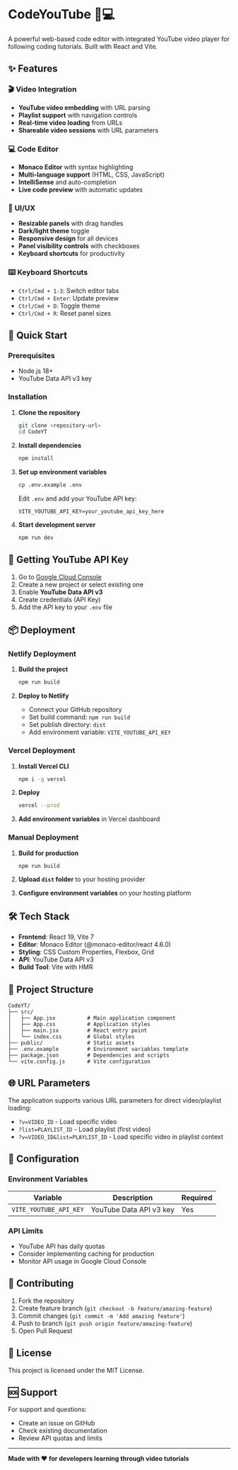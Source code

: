 # CodeYouTube 🎥💻

A powerful web-based code editor with integrated YouTube video player for following coding tutorials. Built with React and Vite.

## ✨ Features

### 🎬 **Video Integration**
- **YouTube video embedding** with URL parsing
- **Playlist support** with navigation controls
- **Real-time video loading** from URLs
- **Shareable video sessions** with URL parameters

### 💻 **Code Editor**
- **Monaco Editor** with syntax highlighting
- **Multi-language support** (HTML, CSS, JavaScript)
- **IntelliSense** and auto-completion
- **Live code preview** with automatic updates

### 🎨 **UI/UX**
- **Resizable panels** with drag handles
- **Dark/light theme** toggle
- **Responsive design** for all devices
- **Panel visibility controls** with checkboxes
- **Keyboard shortcuts** for productivity

### ⌨️ **Keyboard Shortcuts**
- `Ctrl/Cmd + 1-3`: Switch editor tabs
- `Ctrl/Cmd + Enter`: Update preview
- `Ctrl/Cmd + D`: Toggle theme
- `Ctrl/Cmd + R`: Reset panel sizes

## 🚀 **Quick Start**

### Prerequisites
- Node.js 18+ 
- YouTube Data API v3 key

### Installation

1. **Clone the repository**
   ```bash
   git clone <repository-url>
   cd CodeYT
   ```

2. **Install dependencies**
   ```bash
   npm install
   ```

3. **Set up environment variables**
   ```bash
   cp .env.example .env
   ```
   
   Edit `.env` and add your YouTube API key:
   ```
   VITE_YOUTUBE_API_KEY=your_youtube_api_key_here
   ```

4. **Start development server**
   ```bash
   npm run dev
   ```

## 🔑 **Getting YouTube API Key**

1. Go to [Google Cloud Console](https://console.developers.google.com/)
2. Create a new project or select existing one
3. Enable **YouTube Data API v3**
4. Create credentials (API Key)
5. Add the API key to your `.env` file

## 📦 **Deployment**

### Netlify Deployment

1. **Build the project**
   ```bash
   npm run build
   ```

2. **Deploy to Netlify**
   - Connect your GitHub repository
   - Set build command: `npm run build`
   - Set publish directory: `dist`
   - Add environment variable: `VITE_YOUTUBE_API_KEY`

### Vercel Deployment

1. **Install Vercel CLI**
   ```bash
   npm i -g vercel
   ```

2. **Deploy**
   ```bash
   vercel --prod
   ```
   
3. **Add environment variables** in Vercel dashboard

### Manual Deployment

1. **Build for production**
   ```bash
   npm run build
   ```

2. **Upload `dist` folder** to your hosting provider

3. **Configure environment variables** on your hosting platform

## 🛠️ **Tech Stack**

- **Frontend**: React 19, Vite 7
- **Editor**: Monaco Editor (@monaco-editor/react 4.6.0)
- **Styling**: CSS Custom Properties, Flexbox, Grid
- **API**: YouTube Data API v3
- **Build Tool**: Vite with HMR

## 📁 **Project Structure**

```
CodeYT/
├── src/
│   ├── App.jsx          # Main application component
│   ├── App.css          # Application styles
│   ├── main.jsx         # React entry point
│   └── index.css        # Global styles
├── public/              # Static assets
├── .env.example         # Environment variables template
├── package.json         # Dependencies and scripts
└── vite.config.js       # Vite configuration
```

## 🌐 **URL Parameters**

The application supports various URL parameters for direct video/playlist loading:

- `?v=VIDEO_ID` - Load specific video
- `?list=PLAYLIST_ID` - Load playlist (first video)
- `?v=VIDEO_ID&list=PLAYLIST_ID` - Load specific video in playlist context

## 🔧 **Configuration**

### Environment Variables

| Variable | Description | Required |
|----------|-------------|----------|
| `VITE_YOUTUBE_API_KEY` | YouTube Data API v3 key | Yes |

### API Limits

- YouTube API has daily quotas
- Consider implementing caching for production
- Monitor API usage in Google Cloud Console

## 🤝 **Contributing**

1. Fork the repository
2. Create feature branch (`git checkout -b feature/amazing-feature`)
3. Commit changes (`git commit -m 'Add amazing feature'`)
4. Push to branch (`git push origin feature/amazing-feature`)
5. Open Pull Request

## 📄 **License**

This project is licensed under the MIT License.

## 🆘 **Support**

For support and questions:
- Create an issue on GitHub
- Check existing documentation
- Review API quotas and limits

---

**Made with ❤️ for developers learning through video tutorials**
